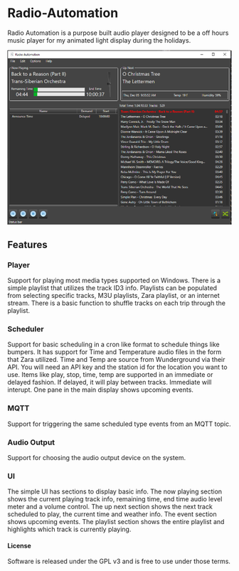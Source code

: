 # Radio-Automation

Radio Automation is a purpose built audio player designed to be a off hours music player for my animated light display during the holidays. 

<img src="Assets/ra_main_screen.png" width=600 />

## Features

### Player

Support for playing most media types supported on Windows. There is a simple playlist that utilizes the track ID3 info. Playlists can be populated from selecting specific tracks, M3U playlists, Zara playlist, or an internet stream. There is a basic function to shuffle tracks on each trip through the playlist.

### Scheduler

Support for basic scheduling in a cron like format to schedule things like bumpers. It has support for Time and Temperature audio files in the form that Zara utilized. Time and Temp are source from Wunderground via their API. You will need an API key and the station id for the location you want to use. Items like play, stop, time, temp are supported in an immediate or delayed fashion. If delayed, it will play between tracks. Immediate will interupt. One pane in the main display shows upcoming events.

### MQTT

Support for triggering the same scheduled type events from an MQTT topic. 

### Audio Output

Support for choosing the audio output device on the system.

### UI

The simple UI has sections to display basic info. The now playing section shows the current playing track info, remaining time, end time audio level meter and a volume control. The up next section shows the next track scheduled to play, the current time and weather info. The event section shows upcoming events. The playlist section shows the entire playlist and highlights which track is currently playing.

#### License

Software is released under the GPL v3 and is free to use under those terms.

